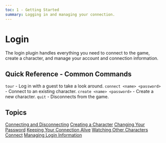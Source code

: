 ```yaml
---
toc: 1 - Getting Started
summary: Logging in and managing your connection.
---
```


# Login

The login plugin handles everything you need to connect to the game, create a character, and manage your account and connection information.

## Quick Reference - Common Commands

`tour` - Log in with a guest to take a look around.
`connect <name> <password>` - Connect to an existing character.
`create <name> <password>` - Create a new character.
`quit` - Disconnects from the game.

## Topics

[Connecting and Disconnecting](/help/login/connect)
[Creating a Character](/help/login/create)
[Changing Your Password](/help/login/password)
[Keeping Your Connection Alive](/help/login/keepalive)
[Watching Other Characters Connect](/help/login/email)
[Managing Login Information](/help/login/admin)
